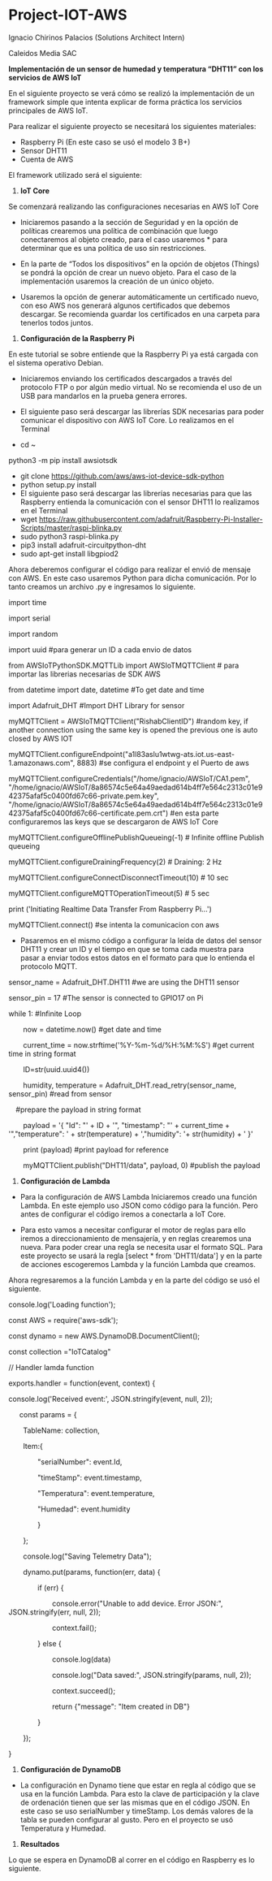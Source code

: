# Project-IOT-AWS
Ignacio Chirinos Palacios (Solutions Architect Intern) 

Caleidos Media SAC

**Implementación de un sensor de humedad y temperatura “DHT11” con los servicios de AWS IoT**

En el siguiente proyecto se verá cómo se realizó la implementación de un framework simple que intenta explicar de forma práctica los servicios principales de AWS IoT.

Para realizar el siguiente proyecto se necesitará los siguientes materiales:

- Raspberry Pi (En este caso se usó el modelo 3 B+)
- Sensor DHT11
- Cuenta de AWS

El framework utilizado será el siguiente:

1. **IoT Core**

Se comenzará realizando las configuraciones necesarias en AWS IoT Core

- Iniciaremos pasando a la sección de Seguridad y en la opción de políticas crearemos una política de combinación que luego conectaremos al objeto creado, para el caso usaremos \* para determinar que es una política de uso sin restricciones.

- En la parte de “Todos los dispositivos” en la opción de objetos (Things) se pondrá la opción de crear un nuevo objeto. Para el caso de la implementación usaremos la creación de un único objeto.

- Usaremos la opción de generar automáticamente un certificado nuevo, con eso AWS nos generará algunos certificados que debemos descargar. Se recomienda guardar los certificados en una carpeta para tenerlos todos juntos.


1. **Configuración de la Raspberry Pi**

En este tutorial se sobre entiende que la Raspberry Pi ya está cargada con el sistema operativo Debian. 

- Iniciaremos enviando los certificados descargados a través del protocolo FTP o por algún medio virtual. No se recomienda el uso de un USB para mandarlos en la prueba genera errores. 

- El siguiente paso será descargar las librerías SDK necesarias para poder comunicar el dispositivo con AWS IoT Core. Lo realizamos en el Terminal 
- cd ~

python3 -m pip install awsiotsdk

- git clone <https://github.com/aws/aws-iot-device-sdk-python>
- python setup.py install
- El siguiente paso será descargar las librerías necesarias para que las Raspberry entienda la comunicación con el sensor DHT11 lo realizamos en el Terminal
- wget https://raw.githubusercontent.com/adafruit/Raspberry-Pi-Installer-Scripts/master/raspi-blinka.py
- sudo python3 raspi-blinka.py
- pip3 install adafruit-circuitpython-dht
- sudo apt-get install libgpiod2

Ahora deberemos configurar el código para realizar el envió de mensaje con AWS. En este caso usaremos Python para dicha comunicación. Por lo tanto creamos un archivo .py e ingresamos lo siguiente. 

import time 

import serial

import random

import uuid #para generar un ID a cada envio de datos

from AWSIoTPythonSDK.MQTTLib import AWSIoTMQTTClient # para importar las librerias necesarias de SDK AWS

from datetime import date, datetime  #To get date and time

import Adafruit\_DHT #Import DHT Library for sensor

myMQTTClient = AWSIoTMQTTClient("RishabClientID") #random key, if another connection using the same key is opened the previous one is auto closed by AWS IOT

myMQTTClient.configureEndpoint("a1l83aslu1wtwg-ats.iot.us-east-1.amazonaws.com", 8883)  #se configura el endpoint y el Puerto de aws 

myMQTTClient.configureCredentials("/home/ignacio/AWSIoT/CA1.pem", "/home/ignacio/AWSIoT/8a86574c5e64a49aedad614b4ff7e564c2313c01e942375afaf5c0400fd67c66-private.pem.key", "/home/ignacio/AWSIoT/8a86574c5e64a49aedad614b4ff7e564c2313c01e942375afaf5c0400fd67c66-certificate.pem.crt") #en esta parte configuraremos las keys que se descargaron de AWS IoT Core

myMQTTClient.configureOfflinePublishQueueing(-1) # Infinite offline Publish queueing

myMQTTClient.configureDrainingFrequency(2) # Draining: 2 Hz

myMQTTClient.configureConnectDisconnectTimeout(10) # 10 sec

myMQTTClient.configureMQTTOperationTimeout(5) # 5 sec

print ('Initiating Realtime Data Transfer From Raspberry Pi...')

myMQTTClient.connect() #se intenta la comunicacion con aws

- Pasaremos en el mismo código a configurar la leída de datos del sensor DHT11 y crear un ID y el tiempo en que se toma cada muestra para pasar a enviar todos estos datos en el formato para que lo entienda el protocolo MQTT.

sensor\_name = Adafruit\_DHT.DHT11 #we are using the DHT11 sensor

sensor\_pin = 17 #The sensor is connected to GPIO17 on Pi

while 1: #Infinite Loop

`    `now = datetime.now() #get date and time

`    `current\_time = now.strftime('%Y-%m-%d/%H:%M:%S') #get current time in string format

`    `ID=str(uuid.uuid4())

`    `humidity, temperature = Adafruit\_DHT.read\_retry(sensor\_name, sensor\_pin)     #read from sensor

`  `#prepare the payload in string format

`    `payload = '{ "Id": "' + ID + '", "timestamp": "' + current\_time + '","temperature": ' + str(temperature) + ',"humidity": '+ str(humidity) + ' }'

`    `print (payload) #print payload for reference 

`    `myMQTTClient.publish("DHT11/data", payload, 0) #publish the payload

1. **Configuración de Lambda**
- Para la configuración de AWS Lambda Iniciaremos creado una función Lambda. En este ejemplo uso JSON como código para la función. Pero antes de configurar el código iremos a conectarla a IoT Core.

- Para esto vamos a necesitar configurar el motor de reglas para ello iremos a direccionamiento de mensajería, y en reglas crearemos una nueva. Para poder crear una regla se necesita usar el formato SQL. Para este proyecto se usará la regla [select \* from 'DHT11/data'] y en la parte de acciones escogeremos Lambda y la función Lambda que creamos.

Ahora regresaremos a la función Lambda y en la parte del código se usó el siguiente.

console.log('Loading function');

const AWS = require('aws-sdk');

const dynamo = new AWS.DynamoDB.DocumentClient();

const collection ="IoTCatalog"

// Handler lamda function

exports.handler = function(event, context) {

console.log('Received event:', JSON.stringify(event, null, 2));

`   `const params = {

`    `TableName: collection,

`    `Item:{

`        `"serialNumber": event.Id,

`        `"timeStamp": event.timestamp,

`        `"Temperatura": event.temperature,

`        `"Humedad": event.humidity

`        `}

`    `};

`    `console.log("Saving Telemetry Data");

`    `dynamo.put(params, function(err, data) {

`        `if (err) {

`            `console.error("Unable to add device. Error JSON:", JSON.stringify(err, null, 2));

`            `context.fail();

`        `} else {

`            `console.log(data)

`            `console.log("Data saved:", JSON.stringify(params, null, 2));

`            `context.succeed();

`            `return {"message": "Item created in DB"}

`        `}

`    `});

}




1. **Configuración de DynamoDB**
- La configuración en Dynamo tiene que estar en regla al código que se usa en la función Lambda. Para esto la clave de participación y la clave de ordenación tienen que ser las mismas que en el código JSON. En este caso se uso serialNumber y timeStamp. Los demás valores de la tabla se pueden configurar al gusto. Pero en el proyecto se usó Temperatura y Humedad.


1. **Resultados**

Lo que se espera en DynamoDB al correr en el código en Raspberry es lo siguiente.




